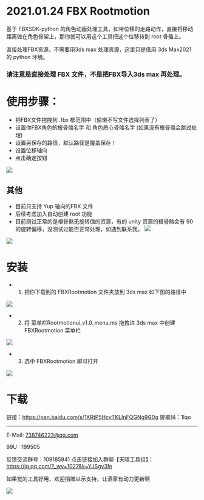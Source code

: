 # 2021.01.24 FBX Rootmotion

基于 FBXSDK-python 的角色动画处理工具，如带位移的走路动作，直接将移动距离做在角色骨架上，那你就可以用这个工具把这个位移转到 root 骨骼上。

直接处理FBX资源，不需要用3ds max 处理资源，这里只是借用 3ds Max2021 的 python 环境。




### 请注意是直接处理 FBX 文件，不是把FBX导入3ds max 再处理。

# 使用步骤：
*   把FBX文件拖拽到 .fbx 框范围中（偷懒不写文件选择列表了）
*   设置你FBX角色的根骨骼名字 和 角色质心骨骼名字 (如果没有根骨骼会跳过处理)
*   设置另保存的路径，默认路径是覆盖保存！
*   设置位移轴向
*   点击确定按钮

![](https://gitee.com/to4698/ND_tools/raw/master/img/001/07-1611579919049.png)

## 其他
*   目前只支持 Yup 轴向的FBX 文件
*   后续考虑加入自动创建 root 功能
*   目前测试正常的是根骨骼无旋转值的资源，有的 unity 资源的根骨骼会有 90的旋转偏移，没测试过能否正常处理，如遇到联系我。
![](https://gitee.com/to4698/ND_tools/raw/master/img/001/53A8223F-8A3A-4257-974D-6F3EA63A54C6.png)

![](https://gitee.com/to4698/ND_tools/raw/master/img/001/53F2EE48-830B-439A-BFEB-4D0F38E5850A.png)

# 安装

*   1. 把你下载到的 FBXRootmotion 文件夹放到 3ds max 如下图的路径中

![](https://gitee.com/to4698/ND_tools/raw/master/img/001/07-1611579391830.png)


*   2. 将 菜单栏Rootmotionui_v1.0_menu.ms 拖拽进 3ds max 中创建 FBXRootmotion 菜单栏

![](https://gitee.com/to4698/ND_tools/raw/master/img/001/07-1611579472379.png)

*   3. 选中 FBXRootmotion 即可打开

![](https://gitee.com/to4698/ND_tools/raw/master/img/001/07-1611579578213.png)

# 下载

链接：https://pan.baidu.com/s/1KRtP5HcvTKLInFQGNg9G0g
提取码：1lqo

-----

E-Mail: 738746223@qq.com

99U : 199505

反馈交流群号：109185941
点击链接加入群聊【天晴工具组】：https://jq.qq.com/?_wv=1027&k=YJSgv3fe

如果觉的工具好用，欢迎捐赠以示支持，让洒家有动力更新啊

![](https://gitee.com/to4698/ND_tools/raw/master/img/1516971249924.jpg)